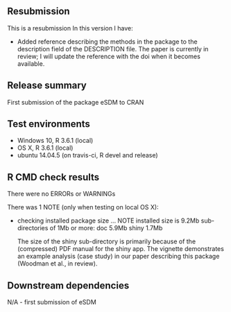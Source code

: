 ## Resubmission
This is a resubmission In this version I have:

* Added reference describing the methods in the package to the description field of the DESCRIPTION file. The paper is currently in review; I will update the reference with the doi when it becomes available.

## Release summary
First submission of the package eSDM to CRAN

## Test environments
* Windows 10, R 3.6.1 (local)
* OS X, R 3.6.1 (local)
* ubuntu 14.04.5 (on travis-ci, R devel and release)

## R CMD check results
There were no ERRORs or WARNINGs

There was 1 NOTE (only when testing on local OS X):

* checking installed package size ... NOTE
    installed size is  9.2Mb
    sub-directories of 1Mb or more:
      doc     5.9Mb
      shiny   1.7Mb

  The size of the shiny sub-directory is primarily because of the (compressed) PDF manual for the shiny app. The vignette demonstrates an example analysis (case study) in our paper describing this package (Woodman et al., in review). 

## Downstream dependencies
N/A - first submission of eSDM
